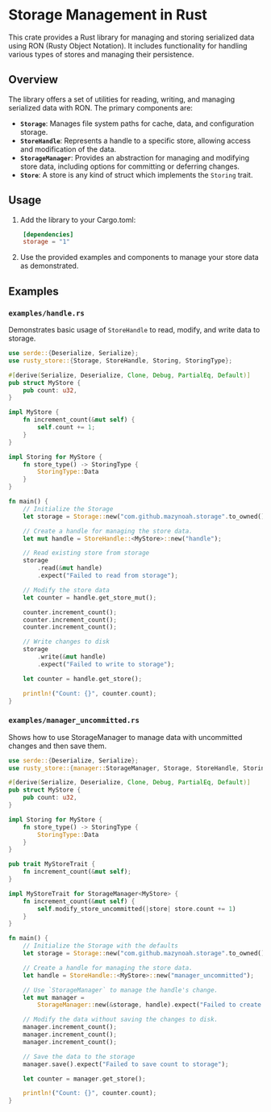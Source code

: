 # Storage Management in Rust

This crate provides a Rust library for managing and storing serialized data using RON (Rusty Object Notation). It includes functionality for handling various types of stores and managing their persistence.

## Overview

The library offers a set of utilities for reading, writing, and managing serialized data with RON. The primary components are:

- **`Storage`**: Manages file system paths for cache, data, and configuration storage.
- **`StoreHandle`**: Represents a handle to a specific store, allowing access and modification of the data.
- **`StorageManager`**: Provides an abstraction for managing and modifying store data, including options for committing or deferring changes.
- **`Store`**: A store is any kind of struct which implements the `Storing` trait.

## Usage

1. Add the library to your Cargo.toml:

```toml
    [dependencies]
    storage = "1"
```
2. Use the provided examples and components to manage your store data as demonstrated.

## Examples

### `examples/handle.rs`

Demonstrates basic usage of `StoreHandle` to read, modify, and write data to storage.

```rust
use serde::{Deserialize, Serialize};
use rusty_store::{Storage, StoreHandle, Storing, StoringType};

#[derive(Serialize, Deserialize, Clone, Debug, PartialEq, Default)]
pub struct MyStore {
    pub count: u32,
}

impl MyStore {
    fn increment_count(&mut self) {
        self.count += 1;
    }
}

impl Storing for MyStore {
    fn store_type() -> StoringType {
        StoringType::Data
    }
}

fn main() {
    // Initialize the Storage
    let storage = Storage::new("com.github.mazynoah.storage".to_owned());

    // Create a handle for managing the store data.
    let mut handle = StoreHandle::<MyStore>::new("handle");

    // Read existing store from storage
    storage
        .read(&mut handle)
        .expect("Failed to read from storage");

    // Modify the store data
    let counter = handle.get_store_mut();

    counter.increment_count();
    counter.increment_count();
    counter.increment_count();

    // Write changes to disk
    storage
        .write(&mut handle)
        .expect("Failed to write to storage");

    let counter = handle.get_store();

    println!("Count: {}", counter.count);
}

```

### `examples/manager_uncommitted.rs`

Shows how to use StorageManager to manage data with uncommitted changes and then save them.

```rust
use serde::{Deserialize, Serialize};
use rusty_store::{manager::StorageManager, Storage, StoreHandle, Storing, StoringType};

#[derive(Serialize, Deserialize, Clone, Debug, PartialEq, Default)]
pub struct MyStore {
    pub count: u32,
}

impl Storing for MyStore {
    fn store_type() -> StoringType {
        StoringType::Data
    }
}

pub trait MyStoreTrait {
    fn increment_count(&mut self);
}

impl MyStoreTrait for StorageManager<MyStore> {
    fn increment_count(&mut self) {
        self.modify_store_uncommitted(|store| store.count += 1)
    }
}

fn main() {
    // Initialize the Storage with the defaults
    let storage = Storage::new("com.github.mazynoah.storage".to_owned());

    // Create a handle for managing the store data.
    let handle = StoreHandle::<MyStore>::new("manager_uncommitted");

    // Use `StorageManager` to manage the handle's change.
    let mut manager =
        StorageManager::new(&storage, handle).expect("Failed to create StorageManager");

    // Modify the data without saving the changes to disk.
    manager.increment_count();
    manager.increment_count();
    manager.increment_count();

    // Save the data to the storage
    manager.save().expect("Failed to save count to storage");

    let counter = manager.get_store();

    println!("Count: {}", counter.count);
}
```